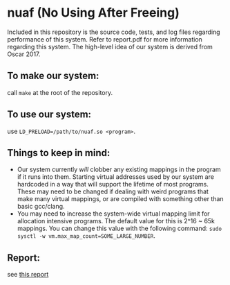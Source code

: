 # nuaf (No Using After Freeing)
Included in this repository is the source code, tests, and log files regarding performance of this system. Refer to report.pdf for more information regarding this system. The high-level idea of our system is derived from Oscar 2017.  

## To make our system:  
call `make` at the root of the repository.  

## To use our system:  
use `LD_PRELOAD=/path/to/nuaf.so <program>`.  

## Things to keep in mind:  
* Our system currently _will_ clobber any existing mappings in the program if it runs into them. Starting virtual addresses used by our system are hardcoded in a way that will support the lifetime of most programs. These may need to be changed if dealing with weird programs that make many virtual mappings, or are compiled with something other than basic gcc/clang. 
* You may need to increase the system-wide virtual mapping limit for allocation intensive programs. The default value for this is 2^16 ~ 65k mappings. You can change this value with the following command: `sudo sysctl -w vm.max_map_count=SOME_LARGE_NUMBER`.

## Report: 
see [this report](Report.pdf)

